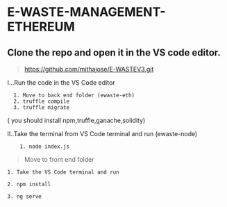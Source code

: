 # E-WASTE-MANAGEMENT-ETHEREUM

## Clone the repo and open it in the VS code editor.

>https://github.com/mithajose/E-WASTEV3.git

I...Run the code in the VS Code editor

      1. Move to back end folder (ewaste-eth)
      2. truffle compile
      3. truffle migrate
  ( you should install npm,truffle,ganache,solidity)    
  
II..Take the terminal from VS Code terminal and run (ewaste-node)

        1. node index.js

> Move to front end folder

    1. Take the VS Code terminal and run 

    2. npm install

    3. ng serve



